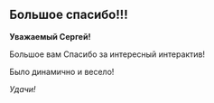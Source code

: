 ## Большое спасибо!!!

**Уважаемый Сергей!**

Большое вам Спасибо за интересный интерактив!

Было динамично и весело!

*Удачи!*
